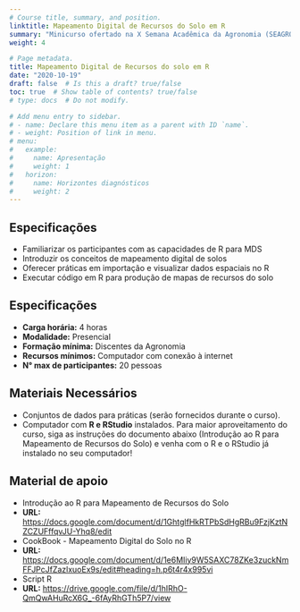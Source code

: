 ```yaml
---
# Course title, summary, and position.
linktitle: Mapeamento Digital de Recursos do Solo em R
summary: "Minicurso ofertado na X Semana Acadêmica da Agronomia (SEAGRO) Universidade Tecnológica Federal do Paraná (UTFPR) do Câmpus Dois Vizinhos."
weight: 4

# Page metadata.
title: Mapeamento Digital de Recursos do solo em R 
date: "2020-10-19"
draft: false  # Is this a draft? true/false
toc: true  # Show table of contents? true/false
# type: docs  # Do not modify.

# Add menu entry to sidebar.
# - name: Declare this menu item as a parent with ID `name`.
# - weight: Position of link in menu.
# menu:
#   example:
#     name: Apresentação
#     weight: 1
#   horizon:
#     name: Horizontes diagnósticos
#     weight: 2
---
```


## Especificações

* Familiarizar os participantes com as capacidades de R para MDS
* Introduzir os conceitos de mapeamento digital de solos
* Oferecer práticas em importação e visualizar dados espaciais no R
* Executar código em R para produção de mapas de recursos do solo

## Especificações

* __Carga horária:__ 4 horas
* __Modalidade:__ Presencial 
* __Formação mínima:__ Discentes da Agronomia
* __Recursos mínimos:__ Computador com conexão à internet
* __N° max de participantes:__ 20 pessoas

## Materiais Necessários

* Conjuntos de dados para práticas (serão fornecidos durante o curso).
* Computador com __R e RStudio__ instalados. Para maior aproveitamento do curso, siga as instruções do documento abaixo (Introdução ao R para Mapeamento de Recursos do Solo) e venha com o R e o RStudio já instalado no seu computador!

## Material de apoio

*  Introdução ao R para Mapeamento de Recursos do Solo 
* __URL:__ https://docs.google.com/document/d/1GhtglfHkRTPbSdHgRBu9FzjKztNZCZUFffqvJU-Yhq8/edit
*  CookBook - Mapeamento Digital do Solo no R
* __URL:__ https://docs.google.com/document/d/1e6MIiy9W5SAXC78ZKe3zuckNmFFJPcJfZazlxuoEx9s/edit#heading=h.p6t4r4x995vi
*  Script R 
* __URL:__ https://drive.google.com/file/d/1hIRhO-QmQwAHuRcX6G_-6fAyRhGTh5P7/view